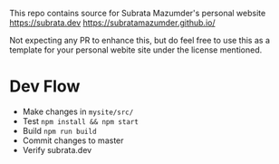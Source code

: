 This repo contains source for Subrata Mazumder's personal website
https://subrata.dev
https://subratamazumder.github.io/

Not expecting any PR to enhance this, but do feel free to use this as a template for your personal webite site under the license mentioned.

# Dev Flow
- Make changes in `mysite/src/`
- Test `npm install && npm start`
- Build `npm run build`
- Commit changes to master
- Verify subrata.dev